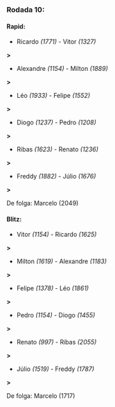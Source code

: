 ### Rodada 10:

#### Rapid:

* Ricardo *(1771)*     -     Vitor *(1327)*

 **>** 
* Alexandre *(1154)*     -     Milton *(1889)*

 **>** 
* Léo *(1933)*     -     Felipe *(1552)*

 **>** 
* Diogo *(1237)*     -     Pedro *(1208)*

 **>** 
* Ribas *(1623)*     -     Renato *(1236)*

 **>** 
* Freddy *(1882)*     -     Júlio *(1676)*

 **>** 

De folga: Marcelo (2049)

#### Blitz:

* Vitor *(1154)*     -     Ricardo *(1625)*

 **>** 
* Milton *(1619)*     -     Alexandre *(1183)*

 **>** 
* Felipe *(1378)*     -     Léo *(1861)*

 **>** 
* Pedro *(1154)*     -     Diogo *(1455)*

 **>** 
* Renato *(997)*     -     Ribas *(2055)*

 **>** 
* Júlio *(1519)*     -     Freddy *(1787)*

 **>** 

De folga: Marcelo (1717)

